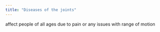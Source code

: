 ```yaml
---
title: "Diseases of the joints"
---
```

affect people of all ages due to pain or any issues with range of motion

